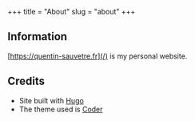 +++
title = "About"
slug = "about"
+++

## Information
[https://quentin-sauvetre.fr](/) is my personal website.

## Credits
+ Site built with [Hugo](https://gohugo.io)
+ The theme used is [Coder](https://github.com/luizdepra/hugo-coder/)
